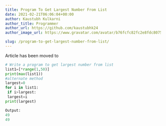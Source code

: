 ```yaml
---
title: Program To Get Largest Number From List
date: 2021-02-21T06:06:04+00:00
author: Kaustubh Kulkarni
author_title: Programmer
author_url: https://github.com/kaustubhk24
author_image_url: https://www.gravatar.com/avatar/b76fcfc82fc2e8fdc8075636f1735f61?s=200

slug: /program-to-get-largest-number-from-list/
---
```

Article has been moved to
```python title="file.py"
# Write a program to get largest number from list
list1=[*range(1,50)]
print(max(list1))
#alternate method
largest=0
for i in list1:
 if i>largest:
 largest=i
print(largest)
```

```python title="file.py"
Output:
49
49
```